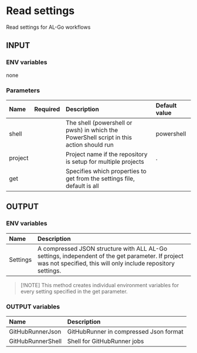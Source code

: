 # Read settings

Read settings for AL-Go workflows

## INPUT

### ENV variables

none

### Parameters

| Name | Required | Description | Default value |
| :-- | :-: | :-- | :-- |
| shell | | The shell (powershell or pwsh) in which the PowerShell script in this action should run | powershell |
| project | | Project name if the repository is setup for multiple projects | . |
| get | | Specifies which properties to get from the settings file, default is all | |

## OUTPUT

### ENV variables

| Name | Description |
| :-- | :-- |
| Settings | A compressed JSON structure with ALL AL-Go settings, independent of the get parameter. If project was not specified, this will only include repository settings. |

> \[!NOTE\]
> This method creates individual environment variables for every setting specified in the get parameter.

### OUTPUT variables

| Name | Description |
| :-- | :-- |
| GitHubRunnerJson | GitHubRunner in compressed Json format |
| GitHubRunnerShell | Shell for GitHubRunner jobs |
